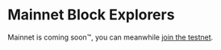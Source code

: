 # Mainnet Block Explorers

Mainnet is coming soon™, you can meanwhile [join the testnet](../validators/testnet.md).